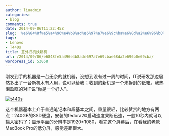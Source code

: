```yaml
---
author: liuadmin
categories:
- blog
comments: true
date: 2014-09-06T11:22:45Z
slug: '%e6%84%8f%e5%a4%96%e4%b8%ad%e6%97%a7%e6%9c%ba%e6%8d%a2%e6%96%b0%e6%9c%ba'
tags:
- Lenovo
- T440s
title: 意外旧机换新机
url: /2014/09/06/e6848fe5a496e4b8ade697a7e69cbae68da2e696b0e69cba/
wordpress_id: 53058
---
```


刚发到手的机器是一台无奈的就机器，没想到没有过一周的时间，IT说研发那边居然多出了一台新机木有人用，说可以给我；收到的新机是一个未拆封的纸箱。我热泪盈眶的对IT说“你是一个好人”。

<!--more-->



[![t440s](http://7bv9gn.com1.z0.glb.clouddn.com/wp-content/uploads/2014/09/t440s.jpg)](http://7bv9gn.com1.z0.glb.clouddn.com/wp-content/uploads/2014/09/t440s.jpg)

这个机器基本上介于普通笔记本和超基本之间，重量很轻，比较赞赏的地方有两点：240GB的SSD硬盘，安装的fedora20启动速度果断迅速，一般10秒内就可以输入密码了；显示平面的分辨率是1920*1080，看完这个屏幕后，在看我的老款MacBook Pro的低分屏，感觉差距很大。
